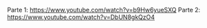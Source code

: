 Parte 1: https://www.youtube.com/watch?v=b9Hw6yueSXQ
Parte 2: https://www.youtube.com/watch?v=DbUN8gkQzO4